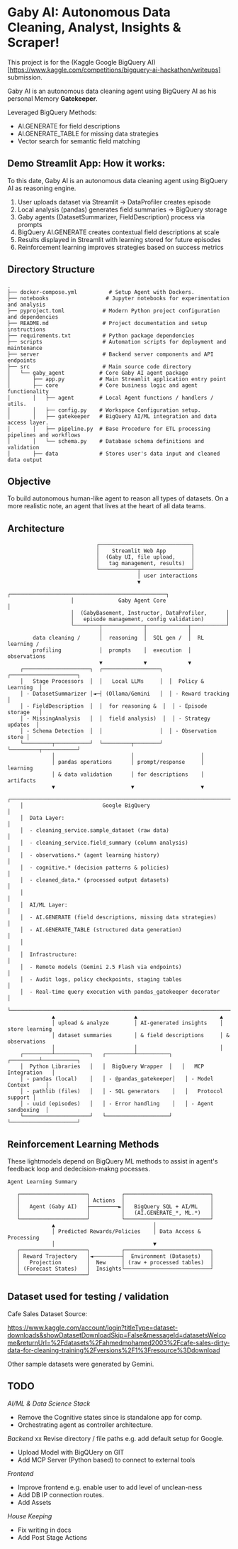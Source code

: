 # Gaby AI: Autonomous Data Cleaning, Analyst, Insights & Scraper!

This project is for the (Kaggle Google BigQuery AI)[https://www.kaggle.com/competitions/bigquery-ai-hackathon/writeups] submission.

Gaby AI is an autonomous data cleaning agent using BigQuery AI as his personal Memory **Gatekeeper**.

Leveraged BigQuery Methods:

- AI.GENERATE for field descriptions
- AI.GENERATE_TABLE for missing data strategies
- Vector search for semantic field matching

## Demo Streamlit App: How it works:

To this date, Gaby AI is an autonomous data cleaning agent using BigQuery AI as reasoning engine.

1. User uploads dataset via Streamlit → DataProfiler creates episode
2. Local analysis (pandas) generates field summaries → BigQuery storage
3. Gaby agents (DatasetSummarizer, FieldDescription) process via prompts
4. BigQuery AI.GENERATE creates contextual field descriptions at scale
5. Results displayed in Streamlit with learning stored for future episodes
6. Reinforcement learning improves strategies based on success metrics

## Directory Structure

```text
.
├── docker-compose.yml          # Setup Agent with Dockers.
├── notebooks                  # Jupyter notebooks for experimentation and analysis
├── pyproject.toml            # Modern Python project configuration and dependencies
├── README.md                 # Project documentation and setup instructions
├── requirements.txt          # Python package dependencies
├── scripts                   # Automation scripts for deployment and maintenance
├── server                    # Backend server components and API endpoints
├── src                       # Main source code directory
│   └── gaby_agent           # Core Gaby AI agent package
│       ├── app.py           # Main Streamlit application entry point
│       ├── core             # Core business logic and agent functionality
│       │   ├── agent        # Local Agent functions / handlers / utils.
│       │   ├── config.py    # Workspace Configuration setup.
│       │   ├── gatekeeper   # BigQuery AI/ML integration and data access layer.
│       │   ├── pipeline.py  # Base Procedure for ETL processing pipelines and workflows
│       │   └── schema.py    # Database schema definitions and validation
│       ├── data             # Stores user's data input and cleaned data output
```

## Objective

To build autonomous human-like agent to reason all types of datasets. On a more realistic note, an agent that lives at the heart of all data teams.

## Architecture
```text
                            ┌─────────────────────────────┐
                            │    Streamlit Web App        │
                            │  (Gaby UI, file upload,     │
                            │   tag management, results)  │
                            └────────────┬────────────────┘
                                         │ user interactions
                                         ▼
                    ┌─────────────────────────────────────────────────┐
                    │              Gaby Agent Core                    │
                    │  (GabyBasement, Instructor, DataProfiler,      │
                    │   episode management, config validation)       │
                    └────────┬─────────────┬─────────────┬───────────┘
                             │             │             │
        data cleaning /      │  reasoning  │  SQL gen /  │  RL learning /
        profiling            │  prompts    │  execution  │  observations
                             ▼             ▼             ▼
    ┌─────────────────────┐  ┌──────────────────┐  ┌─────────────────────┐
    │   Stage Processors  │  │   Local LLMs     │  │  Policy & Learning  │
    │ - DatasetSummarizer │◄─┤ (Ollama/Gemini   │  │ - Reward tracking   │
    │ - FieldDescription  │  │  for reasoning &  │  │ - Episode storage   │
    │ - MissingAnalysis   │  │  field analysis)  │  │ - Strategy updates  │
    │ - Schema Detection  │  │                  │  │ - Observation store │
    └─────────┬───────────┘  └─────────┬────────┘  └─────────┬───────────┘
              │                        │                     │
              │ pandas operations      │ prompt/response     │ learning
              │ & data validation      │ for descriptions    │ artifacts
              ▼                        ▼                     ▼
    ┌─────────────────────────────────────────────────────────────────────┐
    │                         Google BigQuery                             │
    │  Data Layer:                                                        │
    │  - cleaning_service.sample_dataset (raw data)                      │
    │  - cleaning_service.field_summary (column analysis)                │
    │  - observations.* (agent learning history)                         │
    │  - cognitive.* (decision patterns & policies)                      │
    │  - cleaned_data.* (processed output datasets)                      │
    │                                                                     │
    │  AI/ML Layer:                                                       │
    │  - AI.GENERATE (field descriptions, missing data strategies)       │
    │  - AI.GENERATE_TABLE (structured data generation)                  │
    │                                                                     │
    │  Infrastructure:                                                    │
    │  - Remote models (Gemini 2.5 Flash via endpoints)                  │
    │  - Audit logs, policy checkpoints, staging tables                  │
    │  - Real-time query execution with pandas_gatekeeper decorator      │
    └─────────────────────────────────────────────────────────────────────┘
              ▲                         ▲                          ▲
              │ upload & analyze        │ AI-generated insights    │ store learning
              │ dataset summaries       │ & field descriptions     │ & observations
              │                         │                          │
    ┌─────────┴───────────┐   ┌─────────┴──────────┐   ┌─────────┴───────────┐
    │  Python Libraries   │   │  BigQuery Wrapper  │   │   MCP Integration   │
    │ - pandas (local)    │   │ - @pandas_gatekeeper│   │ - Model Context     │
    │ - pathlib (files)   │   │ - SQL generators    │   │   Protocol support │
    │ - uuid (episodes)   │   │ - Error handling    │   │ - Agent sandboxing  │
    └─────────────────────┘   └────────────────────┘   └─────────────────────┘
```

## Reinforcement Learning Methods

These lightmodels depend on BigQuery ML methods to assist in agent's feedback loop and dedecision-makng pocesses.

```text
Agent Learning Summary

   ┌─────────────────────┐          ┌───────────────────────────┐
   │                     │ Actions  │                           │
   │   Agent (Gaby AI)   ├─────────►│   BigQuery SQL + AI/ML    │
   │                     │          │   (AI.GENERATE_*, ML.*)   │
   └─────────────────────┘          └───────────────────────────┘
              ▲                               │
              │ Predicted Rewards/Policies    │ Data Access & Processing
              │                               ▼
   ┌─────────────────────┐          ┌───────────────────────────┐
   │ Reward Trajectory   │◄─────────┤  Environment (Datasets)   │
   │   Projection        │  New     │ (raw + processed tables)  │
   │ (Forecast States)   │  Insights└───────────────────────────┘
   └─────────────────────┘
```

## Dataset used for testing / validation

Cafe Sales Dataset Source:

https://www.kaggle.com/account/login?titleType=dataset-downloads&showDatasetDownloadSkip=False&messageId=datasetsWelcome&returnUrl=%2Fdatasets%2Fahmedmohamed2003%2Fcafe-sales-dirty-data-for-cleaning-training%2Fversions%2F1%3Fresource%3Ddownload

Other sample datasets were generated by Gemini.

## TODO

*AI/ML & Data Science Stack*
- Remove the Cognitive states since is standalone app for comp.
- Orchestrating agent as controller architecture.

*Backend*
xx Revise directory / file paths e.g. add default setup for Google.
- Upload Model with BigQUery on GIT
- Add MCP Server (Python based) to connect to external tools

*Frontend*
- Improve frontend e.g. enable user to add level of unclean-ness
- Add DB IP connection routes.
- Add Assets

*House Keeping*
- Fix writing in docs
- Add Post Stage Actions
